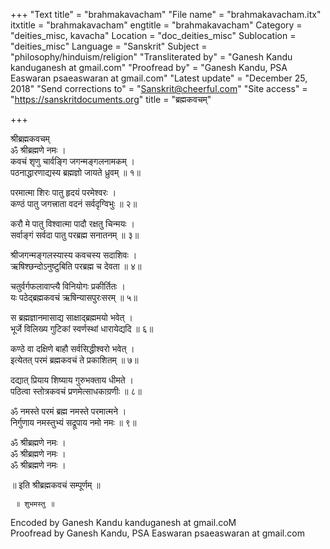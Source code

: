 +++
"Text title" = "brahmakavacham"
"File name" = "brahmakavacham.itx"
itxtitle = "brahmakavacham"
engtitle = "brahmakavacham"
Category = "deities_misc, kavacha"
Location = "doc_deities_misc"
Sublocation = "deities_misc"
Language = "Sanskrit"
Subject = "philosophy/hinduism/religion"
"Transliterated by" = "Ganesh Kandu kanduganesh at gmail.com"
"Proofread by" = "Ganesh Kandu, PSA Easwaran psaeaswaran at gmail.com"
"Latest update" = "December 25, 2018"
"Send corrections to" = "Sanskrit@cheerful.com"
"Site access" = "https://sanskritdocuments.org"
title = "ब्रह्मकवचम्"

+++
  
 श्रीब्रह्मकवचम्   
ॐ श्रीब्रह्मणे नमः ।  
कवचं शृणु चार्वङ्गि जगन्मङ्गलनामकम् ।  
पठनाद्धारणाद्यस्य ब्रह्मज्ञो जायते ध्रुवम् ॥ १॥  
  
परमात्मा शिरः पातु हृदयं परमेश्वरः ।  
कण्ठं पातु जगत्त्राता वदनं सर्वदृग्विभुः ॥ २॥  
  
करौ मे पातु विश्वात्मा पादौ रक्षतु चिन्मयः ।  
सर्वाङ्गं सर्वदा पातु परब्रह्म सनातनम् ॥ ३॥  
  
श्रीजगन्मङ्गलस्यास्य कवचस्य सदाशिवः ।  
ऋषिश्छन्दोऽनुष्टुबिति परब्रह्म च देवता ॥ ४॥  
  
चतुर्वर्गफलावाप्त्यै विनियोगः प्रकीर्तितः ।  
यः पठेद्ब्रह्मकवचं ऋषिन्यासपुरःसरम् ॥ ५॥  
  
स ब्रह्मज्ञानमासाद्य साक्षाद्ब्रह्ममयो भवेत् ।  
भूर्जे विलिख्य गुटिकां स्वर्णस्थां धारायेद्यदि ॥ ६॥  
  
कण्ठे वा दक्षिणे बाहौ सर्वसिद्धीश्वरो भवेत् ।  
इत्येतत् परमं ब्रह्मकवचं ते प्रकाशितम् ॥ ७॥  
  
दद्यात् प्रियाय शिष्याय गुरुभक्ताय धीमते ।  
पठित्वा स्तोत्रकवचं प्रणमेत्साधकाग्रणीः ॥ ८॥  
  
ॐ नमस्ते परमं ब्रह्म नमस्ते परमात्मने ।  
निर्गुणाय नमस्तुभ्यं सद्रूपाय नमो नमः ॥ ९॥  
  
ॐ श्रीब्रह्मणे नमः ।  
ॐ श्रीब्रह्मणे नमः ।  
ॐ श्रीब्रह्मणे नमः ।  
  
॥ इति श्रीब्रह्मकवचं सम्पूर्णम् ॥  
  
     ॥ शुभमस्तु ॥  
  
  
Encoded by Ganesh Kandu kanduganesh at gmail.coM  
Proofread by Ganesh Kandu, PSA Easwaran psaeaswaran at gmail.com  
  
